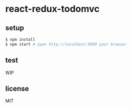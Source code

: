 # react-redux-todomvc

## setup
```sh
$ npm install
$ npm start # open http://localhost:8999 your browser
```

## test
WIP

## license
MIT
